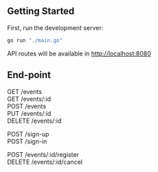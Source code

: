 ## Getting Started

First, run the development server:

```bash
go run "./main.go"
```

API routes will be available in [http://localhost:8080](http://localhost:808) 
	
## End-point
GET /events   
GET /events/:id    
POST /events   
PUT /events/:id   
DELETE /events/:id   

POST /sign-up   
POST /sign-in   

POST /events/:id/register   
DELETE /events/:id/cancel   
